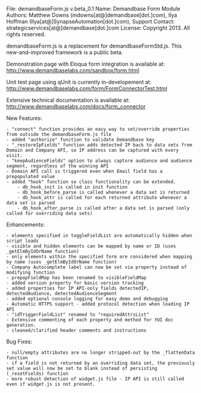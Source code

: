 File: demandbaseForm.js  v.beta_0.1
Name: Demandbase Form Module
Authors: Matthew Downs (mdowns[at@]demandbase[dot.]com), Ilya Hoffman (Ilya[at@]SynapseAutomation[dot.]com), 
Support Contact: strategicservices[at@]demandbase[dot.]com
License: Copyright 2013. All rights reserved.

demandbaseForm.js is a replacement for demandbaseFormStd.js.  This new-and-improved framework is a public beta.  

Demonstration page with Eloqua form integration is available at:
	http://www.demandbaselabs.com/sandbox/form.html

Unit test page using qUnit is currently in-developement at:
	http://www.demandbaselabs.com/form/FormConnectorTest.html

Extensive technical documentation is available at:
	http://www.demandbaselabs.com/docs/form_connector

New Features:
	
	- "connect" function provides an easy way to set/override properties from outside the demandbaseForm.js file
	- added "authorize" function to validate Demandbase key
	- "_restoreIpFields" function adds detected IP back to data sets from Domain and Company API, so IP address can be captured with every visit.
	- "keepAudienceFields" option to always capture audience and audience segment, regardless of the winning API
	- Domain API call is triggered even when Email field has a prepopulated value
	- added "hook" function so class functionality can be extended.  
		- db_hook_init is called in init function
		- db_hook_before_parse is called whenever a data set is returned
		- db_hook_attr is called for each returned attribute whenever a data set is parsed
		- db_hook_after_parse is called after a data set is parsed (only called for overriding data sets)

Enhancements:
	
	- elements specified in toggleFieldList are automatically hidden when script loads
	- visible and hidden elements can be mapped by name or ID (uses _getElmByIdOrName function)
	- only elements within the specified form are considered when mapping by name (uses _getElmByIdOrName function)
	- Company Autocomplete label can now be set via property instead of modifying function
	- prepopFieldMap has been renamed to visibleFieldMap
	- added version property for basic version tracking
	- added properties for IP API-only fields detectedIP, detectedAudience, detectedAudienceSegment
	- added optional console logging for easy demo and debugging
	- Automatic HTTPS support - added protocol detection when loading IP API
	- "idTriggerFieldList" renamed to "requiredAttrsList"
	- Extensive commenting of each property and method for YUI doc generation.
	- cleaned/clarified header comments and instructions

Bug Fixes:
	
	- null/empty attributes are no longer stripped-out by the _flattenData function
	- if a field is not returned by an overriding data set, the previously set value will now be set to blank instead of persisting (_resetFields) function
	- more robust detection of widget.js file - IP API is still called even if widget.js is not present.



